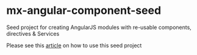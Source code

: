 # mx-angular-component-seed
Seed project for creating AngularJS modules with re-usable components, directives &amp; Services

Please see this [article](https://maxo.blog/seed-project-for-creating-angularjs-modules/) on how to use this seed project